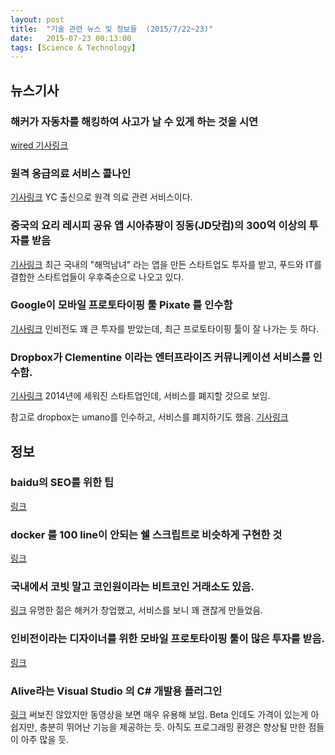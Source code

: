 ```yaml
---
layout: post
title:  "기술 관련 뉴스 및 정보들  (2015/7/22~23)"
date:   2015-07-23 00:13:00
tags: [Science & Technology]
---
```


## 뉴스기사 

### 해커가 자동차를 해킹하여 사고가 날 수 있게 하는 것을 시연
[wired 기사링크](http://www.wired.com/2015/07/hackers-remotely-kill-jeep-highway/)

### 원격 응급의료 서비스 콜나인
[기사링크](http://besuccess.com/2015/07/callnine/)
YC 출신으로 원격 의료 관련 서비스이다.

### 중국의 요리 레시피 공유 앱 시아츄팡이 징동(JD닷컴)의 300억 이상의 투자를 받음
[기사링크](http://besuccess.com/2015/07/xiachupang/)
최근 국내의 "해먹남녀" 라는 앱을 만든 스타트업도 투자를 받고, 푸드와 IT를 결합한 스타트업들이 우후죽순으로 나오고 있다.

### Google이 모바일 프로토타이핑 툴 Pixate 를 인수함
[기사링크](http://techcrunch.com/2015/07/21/google-acquires-mobile-app-prototyping-tool-pixate/)
인비전도 꽤 큰 투자를 받았는데, 최근 프로토타이핑 툴이 잘 나가는 듯 하다.

### Dropbox가 Clementine 이라는 엔터프라이즈 커뮤니케이션 서비스를 인수함.
[기사링크](http://techcrunch.com/2015/07/22/dropbox-acquires-clementine-an-enterprise-communication-service/)
2014년에 세워진 스타트업인데, 서비스를 폐지할 것으로 보임.

참고로 dropbox는 umano를 인수하고, 서비스를 폐지하기도 했음.
[기사링크](http://venturebeat.com/2015/05/12/dropbox-buys-and-shuts-down-voiceover-startup-umano/)


## 정보

### baidu의 SEO를 위한 팁
[링크](http://besuccess.com/2015/07/baidu_seo/)

### docker 를 100 line이 안되는 쉘 스크립트로 비슷하게 구현한 것
[링크](https://github.com/p8952/bocker)

### 국내에서 코빗 말고 코인원이라는 비트코인 거래소도 있음.
[링크](https://coinone.co.kr/)
유명한 젊은 해커가 창업했고, 서비스를 보니 꽤 괜찮게 만들었음.

### 인비전이라는 디자이너를 위한 모바일 프로토타이핑 툴이 많은 투자를 받음.
[링크](http://www.invisionapp.com/m/)

### Alive라는 Visual Studio 의 C# 개발용 플러그인
[링크](https://comealive.io/#home)
써보진 않았지만 동영상을 보면 매우 유용해 보임. Beta 인데도 가격이 있는게 아쉽지만, 충분히 뛰어난 기능을 제공하는 듯.
아직도 프로그래밍 환경은 향상될 만한 점들이 아주 많을 듯.

